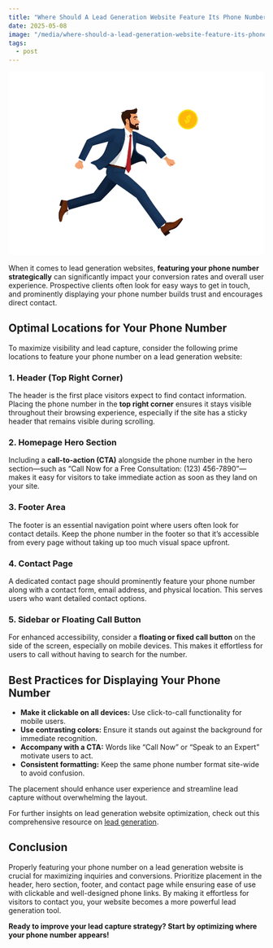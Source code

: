 ```yaml
---
title: "Where Should A Lead Generation Website Feature Its Phone Number?"
date: 2025-05-08
image: "/media/where-should-a-lead-generation-website-feature-its-phone-number.webp"
tags:
  - post
---
```


![Where Should A Lead Generation Website Feature Its Phone Number?](/media/where-should-a-lead-generation-website-feature-its-phone-number.webp)

When it comes to lead generation websites, **featuring your phone number strategically** can significantly impact your conversion rates and overall user experience. Prospective clients often look for easy ways to get in touch, and prominently displaying your phone number builds trust and encourages direct contact.

## Optimal Locations for Your Phone Number

To maximize visibility and lead capture, consider the following prime locations to feature your phone number on a lead generation website:

### 1. Header (Top Right Corner)
The header is the first place visitors expect to find contact information. Placing the phone number in the **top right corner** ensures it stays visible throughout their browsing experience, especially if the site has a sticky header that remains visible during scrolling.

### 2. Homepage Hero Section
Including a **call-to-action (CTA)** alongside the phone number in the hero section—such as “Call Now for a Free Consultation: (123) 456-7890”—makes it easy for visitors to take immediate action as soon as they land on your site.

### 3. Footer Area
The footer is an essential navigation point where users often look for contact details. Keep the phone number in the footer so that it’s accessible from every page without taking up too much visual space upfront.

### 4. Contact Page
A dedicated contact page should prominently feature your phone number along with a contact form, email address, and physical location. This serves users who want detailed contact options.

### 5. Sidebar or Floating Call Button
For enhanced accessibility, consider a **floating or fixed call button** on the side of the screen, especially on mobile devices. This makes it effortless for users to call without having to search for the number.

## Best Practices for Displaying Your Phone Number

- **Make it clickable on all devices:** Use click-to-call functionality for mobile users.
- **Use contrasting colors:** Ensure it stands out against the background for immediate recognition.
- **Accompany with a CTA:** Words like “Call Now” or “Speak to an Expert” motivate users to act.
- **Consistent formatting:** Keep the same phone number format site-wide to avoid confusion.

The placement should enhance user experience and streamline lead capture without overwhelming the layout.

For further insights on lead generation website optimization, check out this comprehensive resource on [lead generation](https://leadcraftr.com/posts/lead-generation/).

## Conclusion

Properly featuring your phone number on a lead generation website is crucial for maximizing inquiries and conversions. Prioritize placement in the header, hero section, footer, and contact page while ensuring ease of use with clickable and well-designed phone links. By making it effortless for visitors to contact you, your website becomes a more powerful lead generation tool.

**Ready to improve your lead capture strategy? Start by optimizing where your phone number appears!**
